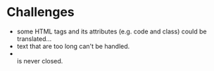 Challenges
==========
- some HTML tags and its attributes (e.g. code and class) could be translated...
- text that are too long can't be handled.
- <br> is never closed.